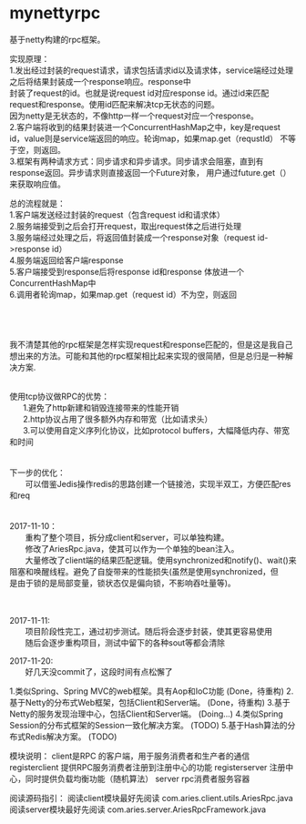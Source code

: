 # mynettyrpc

基于netty构建的rpc框架。

实现原理：</br>
        1.发出经过封装的request请求，请求包括请求id以及请求体，service端经过处理之后将结果封装成一个response响应。response中</br>
        封装了request的id。也就是说request id对应response id。通过id来匹配request和response。使用id匹配来解决tcp无状态的问题。</br>
        因为netty是无状态的，不像http一样一个request对应一个response。</br>
        2.客户端将收到的结果封装进一个ConcurrentHashMap之中，key是request id，value则是service端返回的响应。轮询map，如果map.get（requstId）
        不等于空，则返回。</br>
        3.框架有两种请求方式：同步请求和异步请求。同步请求会阻塞，直到有response返回。异步请求则直接返回一个Future<RpcResponse>对象，
        用户通过future.get（）来获取响应值。</br>
 
 
总的流程就是：</br>
          1.客户端发送经过封装的request（包含request id和请求体）</br>
          2.服务端接受到之后会打开request，取出request体之后进行处理</br>
          3.服务端经过处理之后，将返回值封装成一个response对象（request id->response id）</br>
          4.服务端返回给客户端response</br>
          5.客户端接受到response后将response id和response 体放进一个ConcurrentHashMap中</br>
          6.调用者轮询map，如果map.get（request id）不为空，则返回</br>
 </br>         
 </br>         
我不清楚其他的rpc框架是怎样实现request和response匹配的，但是这是我自己想出来的方法。可能和其他的rpc框架相比起来实现的很简陋，但是总归是一种解决方案.</br>

</br>
使用tcp协议做RPC的优势：</br>
        1.避免了http新建和销毁连接带来的性能开销</br>
        2.http协议占用了很多额外内存和带宽（比如请求头）</br>
        3.可以使用自定义序列化协议，比如protocol buffers，大幅降低内存、带宽和时间</br>
        </br>
        </br>
下一步的优化：</br>
        可以借鉴Jedis操作redis的思路创建一个链接池，实现半双工，方便匹配res 和req</br>
        </br>
        </br>
2017-11-10：</br>
        重构了整个项目，拆分成client和server，可以单独构建。</br>
        修改了AriesRpc.java，使其可以作为一个单独的bean注入。</br>
        大量修改了client端的结果匹配逻辑。使用synchronized和notify()、wait()来阻塞和唤醒线程。避免了自旋带来的性能损失(虽然是使用synchronized，但         是由于锁的是局部变量，锁状态仅是偏向锁，不影响吞吐量等)。</br>
        
        </br></br>
        
        
2017-11-11:</br>
        项目阶段性完工，通过初步测试。随后将会逐步封装，使其更容易使用</br>
        随后会逐步重构项目，测试中留下的各种sout等都会清除</br>


2017-11-20:</br> 
        好几天没commit了，这段时间有点松懈了
 
 
 
1.类似Spring、Spring MVC的web框架。具有Aop和IoC功能         (Done，待重构)
2.基于Netty的分布式Web框架，包括Client和Server端。           (Done，待重构)
3.基于Netty的服务发现治理中心，包括Client和Server端。         (Doing...)
4.类似Spring Session的分布式框架的Session一致化解决方案。     (TODO)
5.基于Hash算法的分布式Redis解决方案。                        (TODO)


模块说明：
    client是RPC 的客户端，用于服务消费者和生产者的通信
    registerclient 提供RPC服务消费者注册到注册中心的功能
    registerserver 注册中心，同时提供负载均衡功能（随机算法）
    server rpc消费者服务容器
    
阅读源码指引：
    阅读client模块最好先阅读 com.aries.client.utils.AriesRpc.java
    阅读server模块最好先阅读 com.aries.server.AriesRpcFramework.java